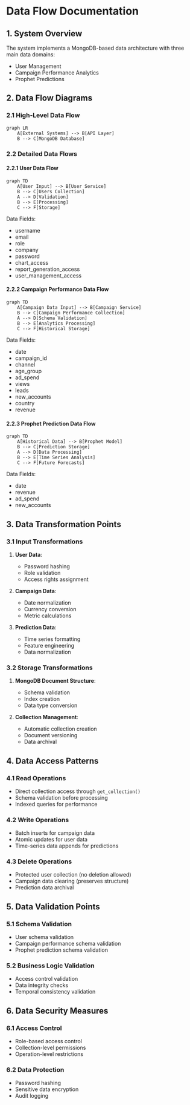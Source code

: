# Data Flow Documentation

## 1. System Overview

The system implements a MongoDB-based data architecture with three main data domains:

- User Management
- Campaign Performance Analytics
- Prophet Predictions

## 2. Data Flow Diagrams

### 2.1 High-Level Data Flow

```mermaid
graph LR
    A[External Systems] --> B[API Layer]
    B --> C[MongoDB Database]
```

### 2.2 Detailed Data Flows

#### 2.2.1 User Data Flow

```mermaid
graph TD
    A[User Input] --> B[User Service]
    B --> C[Users Collection]
    A --> D[Validation]
    B --> E[Processing]
    C --> F[Storage]
```

Data Fields:

- username
- email
- role
- company
- password
- chart_access
- report_generation_access
- user_management_access

#### 2.2.2 Campaign Performance Data Flow

```mermaid
graph TD
    A[Campaign Data Input] --> B[Campaign Service]
    B --> C[Campaign Performance Collection]
    A --> D[Schema Validation]
    B --> E[Analytics Processing]
    C --> F[Historical Storage]
```

Data Fields:

- date
- campaign_id
- channel
- age_group
- ad_spend
- views
- leads
- new_accounts
- country
- revenue

#### 2.2.3 Prophet Prediction Data Flow

```mermaid
graph TD
    A[Historical Data] --> B[Prophet Model]
    B --> C[Prediction Storage]
    A --> D[Data Processing]
    B --> E[Time Series Analysis]
    C --> F[Future Forecasts]
```

Data Fields:

- date
- revenue
- ad_spend
- new_accounts

## 3. Data Transformation Points

### 3.1 Input Transformations

1. **User Data**:

   - Password hashing
   - Role validation
   - Access rights assignment

2. **Campaign Data**:

   - Date normalization
   - Currency conversion
   - Metric calculations

3. **Prediction Data**:
   - Time series formatting
   - Feature engineering
   - Data normalization

### 3.2 Storage Transformations

1. **MongoDB Document Structure**:

   - Schema validation
   - Index creation
   - Data type conversion

2. **Collection Management**:
   - Automatic collection creation
   - Document versioning
   - Data archival

## 4. Data Access Patterns

### 4.1 Read Operations

- Direct collection access through `get_collection()`
- Schema validation before processing
- Indexed queries for performance

### 4.2 Write Operations

- Batch inserts for campaign data
- Atomic updates for user data
- Time-series data appends for predictions

### 4.3 Delete Operations

- Protected user collection (no deletion allowed)
- Campaign data clearing (preserves structure)
- Prediction data archival

## 5. Data Validation Points

### 5.1 Schema Validation

- User schema validation
- Campaign performance schema validation
- Prophet prediction schema validation

### 5.2 Business Logic Validation

- Access control validation
- Data integrity checks
- Temporal consistency validation

## 6. Data Security Measures

### 6.1 Access Control

- Role-based access control
- Collection-level permissions
- Operation-level restrictions

### 6.2 Data Protection

- Password hashing
- Sensitive data encryption
- Audit logging
